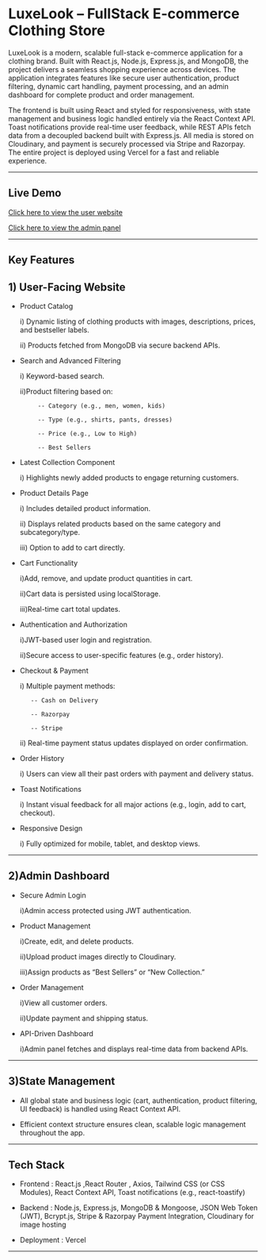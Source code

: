 # LuxeLook – FullStack E-commerce Clothing Store

LuxeLook is a modern, scalable full-stack e-commerce application for a clothing brand. Built with React.js, Node.js, Express.js, and MongoDB, the project delivers a seamless shopping experience across devices. The application integrates features like secure user authentication, product filtering, dynamic cart handling, payment processing, and an admin dashboard for complete product and order management.

The frontend is built using React and styled for responsiveness, with state management and business logic handled entirely via the React Context API. Toast notifications provide real-time user feedback, while REST APIs fetch data from a decoupled backend built with Express.js. All media is stored on Cloudinary, and payment is securely processed via Stripe and Razorpay. The entire project is deployed using Vercel for a fast and reliable experience.





---
## Live Demo

[Click here to view the user website](https://luxelook-frontend.vercel.app) 

[Click here to view the admin panel](https://luxelook-admin.vercel.app) 





---
## Key Features

## 1) User-Facing Website

- Product Catalog

     i) Dynamic listing of clothing products with images, descriptions, prices, and bestseller labels.

    ii) Products fetched from MongoDB via secure backend APIs.



- Search and Advanced Filtering

    i) Keyword-based search.

    ii)Product filtering based on:

           -- Category (e.g., men, women, kids)

           -- Type (e.g., shirts, pants, dresses)

           -- Price (e.g., Low to High)

           -- Best Sellers



- Latest Collection Component

    i) Highlights newly added products to engage returning customers.



- Product Details Page

    i) Includes detailed product information.

   ii) Displays related products based on the same category and subcategory/type.

   iii) Option to add to cart directly.



- Cart Functionality

    i)Add, remove, and update product quantities in cart.

    ii)Cart data is persisted using localStorage.

    iii)Real-time cart total updates.



- Authentication and Authorization

    i)JWT-based user login and registration.

    ii)Secure access to user-specific features (e.g., order history).



- Checkout & Payment

    i) Multiple payment methods:

         -- Cash on Delivery

         -- Razorpay

         -- Stripe

    ii) Real-time payment status updates displayed on order confirmation.



- Order History

    i) Users can view all their past orders with payment and delivery status.



- Toast Notifications

    i) Instant visual feedback for all major actions (e.g., login, add to cart, checkout).



- Responsive Design

   i) Fully optimized for mobile, tablet, and desktop views.

---




## 2)Admin Dashboard

- Secure Admin Login

    i)Admin access protected using JWT authentication.


- Product Management

   i)Create, edit, and delete products.

   ii)Upload product images directly to Cloudinary.

   iii)Assign products as “Best Sellers” or “New Collection.”


- Order Management

    i)View all customer orders.

    ii)Update payment and shipping status.


- API-Driven Dashboard

    i)Admin panel fetches and displays real-time data from backend APIs.

---



## 3)State Management

- All global state and business logic (cart, authentication, product filtering, UI feedback) is handled using React Context API.

- Efficient context structure ensures clean, scalable logic management throughout the app.









---

## Tech Stack

- Frontend : React.js ,React Router , Axios, Tailwind CSS (or CSS Modules), React Context API, Toast notifications (e.g., react-toastify)

- Backend : Node.js, Express.js, MongoDB & Mongoose, JSON Web Token (JWT), Bcrypt.js, Stripe & Razorpay Payment Integration, Cloudinary for image hosting

- Deployment : Vercel

---







